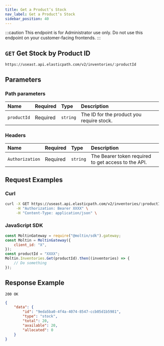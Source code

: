 ```yaml
---
title: Get a Productʼs Stock
nav_label: Get a Productʼs Stock
sidebar_position: 40
---
```


:::caution
This endpoint is for Administrator use only. Do not use this endpoint on your customer-facing frontends.
:::

## `GET` Get Stock by Product ID

```http
https://useast.api.elasticpath.com/v2/inventories/:productId
```

## Parameters

### Path parameters

| Name        | Required | Type     | Description                               |
|:------------|:---------|:---------|:------------------------------------------|
| `productId` | Required | `string` | The ID for the product you require stock. |

### Headers

| Name            | Required | Type     | Description                          |
|:----------------|:---------|:---------|:-------------------------------------|
| `Authorization` | Required | `string` | The Bearer token required to get access to the API. |

## Request Examples

### Curl

```bash
curl -X GET https://useast.api.elasticpath.com/v2/inventories/:productId \
     -H "Authorization: Bearer XXXX" \
     -H "Content-Type: application/json" \
```

### JavaScript SDK

```javascript
const MoltinGateway = require("@moltin/sdk").gateway;
const Moltin = MoltinGateway({
    client_id: "X",
});
const productId = "XXXX";
Moltin.Inventories.Get(productId).then((inventories) => {
    // Do something
});
```

## Response Example

`200 OK`

```json
{
    "data": {
        "id": "9eda5ba0-4f4a-4074-8547-ccb05d1b5981",
        "type": "stock",
        "total": 20,
        "available": 20,
        "allocated": 0
    }
}
```
